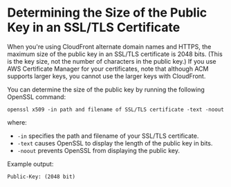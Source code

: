 # Determining the Size of the Public Key in an SSL/TLS Certificate<a name="cnames-and-https-size-of-public-key"></a>

When you're using CloudFront alternate domain names and HTTPS, the maximum size of the public key in an SSL/TLS certificate is 2048 bits\. \(This is the key size, not the number of characters in the public key\.\) If you use AWS Certificate Manager for your certificates, note that although ACM supports larger keys, you cannot use the larger keys with CloudFront\. 

You can determine the size of the public key by running the following OpenSSL command:

```
openssl x509 -in path and filename of SSL/TLS certificate -text -noout 
```

where:
+ `-in` specifies the path and filename of your SSL/TLS certificate\.
+ `-text` causes OpenSSL to display the length of the public key in bits\.
+ `-noout` prevents OpenSSL from displaying the public key\.

Example output:

```
Public-Key: (2048 bit)
```